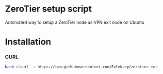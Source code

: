 # ZeroTier setup script
Automated way to setup a ZeroTier node as VPN exit node on Ubuntu

# Installation
### CURL
```bash
bash <(curl -s https://raw.githubusercontent.com/Evleksey/zerotier-exit-node-setup/main/install_zerotier_exit_node.sh)
```
